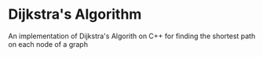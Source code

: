 # Dijkstra's Algorithm
An implementation of Dijkstra's Algorith on C++ for finding the shortest path on each node of a graph
